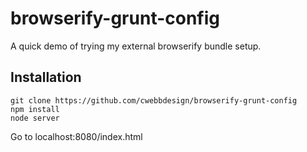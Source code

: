 # browserify-grunt-config

A quick demo of trying my external browserify bundle setup.

## Installation


    git clone https://github.com/cwebbdesign/browserify-grunt-config
    npm install
    node server

  Go to localhost:8080/index.html
